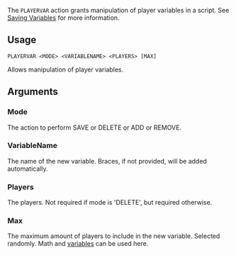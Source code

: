 The `PLAYERVAR` action grants manipulation of player variables in a script. See [Saving Variables](https://github.com/Thundermaker300/ScriptedEvents/wiki/Saving-Variables) for more information.

## Usage
```
PLAYERVAR <MODE> <VARIABLENAME> <PLAYERS> [MAX]
```
Allows manipulation of player variables.

## Arguments
### Mode
The action to perform SAVE or DELETE or ADD or REMOVE.

### VariableName
The name of the new variable. Braces, if not provided, will be added automatically.

### Players
The players. Not required if mode is 'DELETE', but required otherwise.

### Max
The maximum amount of players to include in the new variable. Selected randomly. Math and [variables](https://github.com/Thundermaker300/ScriptedEvents/wiki/Variables) can be used here.